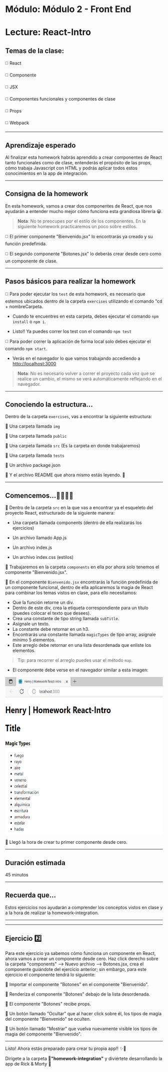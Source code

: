 # Módulo: Módulo 2 - Front End
# Lecture: React-Intro

## Temas de la clase:

◻️ React

◻️ Componente

◻️ JSX

◻️ Componentes funcionales y componentes de clase

◻️ Props

◻️ Webpack

---

## Aprendizaje esperado

Al finalizar esta homework habrás aprendido a crear componentes de React tanto funcionales como de clase, entenderás el propósito de las props, cómo trabaja Javascript con HTML y podrás aplicar todos estos conocimientos en la app de integración.

---
## Consigna de la homework

En esta homework, vamos a crear dos componentes de React, que nos ayudarán a entender mucho mejor cómo funciona esta grandiosa librería 😀.

> **Nota**: No te preocupes por el estilo de los componentes. En la siguiente homework practicaremos un poco sobre estilos.

◻️ El primer componente "Bienvenido.jsx" lo encontrarás ya creado y su función predefinida.

◻️ El segundo componente "Botones.jsx" lo deberás crear desde cero como un componente de clase.

---
## Pasos básicos para realizar la homework

◻️ Para poder ejecutar los `test` de esta homework, es necesario que estemos ubicados dentro de la carpeta `exercises` utilizando el comando "cd + nombreCarpeta.

* Cuando te encuentres en esta carpeta, debes ejecutar el comando `npm install` o `npm i`.

* Listo!! Ya puedes correr los test con el comando `npm test`

◻️ Para poder correr la aplicación de forma local solo debes ejecutar el comando `npm start`. 

* Verás en el navegador lo que vamos trabajando accediendo a <http://localhost:3000>
>**Nota**: No es necesario volver a correr el proyecto cada vez que se realice un cambio, el mismo se verá automáticamente reflejando en el navegador.

---
## Conociendo la estructura...

Dentro de la carpeta `exercises`, vas a encontrar la siguiente estructura:

🔹 Una carpeta llamada `img`

🔹 Una carpeta llamada `public`

🔹 Una carpeta llamada `src` (Es la carpeta en donde trabajaremos)

🔹 Una carpeta llamada `tests`

🔹 Un archivo package.json

🔹 Y el archivo README que ahora mismo estás leyendo. 🧐

---
## Comencemos...👨‍💻👩‍💻

🔹 Dentro de la carpeta `src` en la que vas a encontrar ya el esqueleto del proyecto React, estructurado de la siguiente manera:

* Una carpeta llamada components (dentro de ella realizarás los ejercicios)

* Un archivo llamado App.js

* Un archivo index.js

* Un archivo index.css (estilos)

🔹 Trabajaremos en la carpeta `components` en ella por ahora solo tenemos el componente "Bienvenido.jsx".

🔹 En el componente `Bienvenido.jsx` encontrarás la función predefinida de un componente funcional, dentro de ella aplicaremos la magia de React para combinar los temas vistos en clase, para ello necesitamos:

* Que la función retorne un div.
* Dentro de este div, crea la etiqueta correspondiente para un título (puedes colocar el texto que desees).
* Crea una constante de tipo string llamada `subTitle`.
* Asígnale un texto.
* La constante debe retornar en un h3.
* Encontrarás una constante llamada `magicTypes` de tipo array, asígnale mínimo 5 elementos.
* Este arreglo debe retornar en una lista desordenada que enliste los elementos.
> Tip: para recorrer el arreglo puedes usar el método `map`.

* El componente debe verse en el navegador similar a esta imagen:
<p align="center"><img src="./img/eje1.png" height="500px" >    

🔹 Llegó la hora de crear tu primer componente desde cero. 

---
## Duración estimada

45 minutos

---
## Recuerda que... 

Estos ejercicios nos ayudarán a comprender los conceptos vistos en clase y a la hora de realizar la homework-integration.


---





---

## Ejercicio 2️⃣

Para este ejercicio ya sabemos cómo funciona un componente en React, ahora vamos a crear un componente desde cero. Haz click derecho sobre la carpeta "components" --> Nuevo archivo --> Botones.jsx, crea el componente guiándote del ejercicio anterior; sin embargo, para este ejercicio el componente tendrá lo siguiente:

🔵 Importar el componente "Botones" en el componente "Bienvenido".

🔵 Renderiza el componente "Botones" debajo de la lista desordenada.

🔵 El componente "Botones" recibe props.

🔵 Un botón llamado "Ocultar" que al hacer click sobre él, los tipos de magia del componente "Bienvenido" se oculten.

🔵 Un botón llamado "Mostrar" que vuelva nuevamente visible los tipos de magia del componente "Bienvenido".

---

Listo! Ahora estás preparado para crear tu propia app!! ✨🚀

Dirígete a la carpeta 📂<b>"homework-integration"</b> y diviértete desarrollando la app de Rick & Morty 🤩